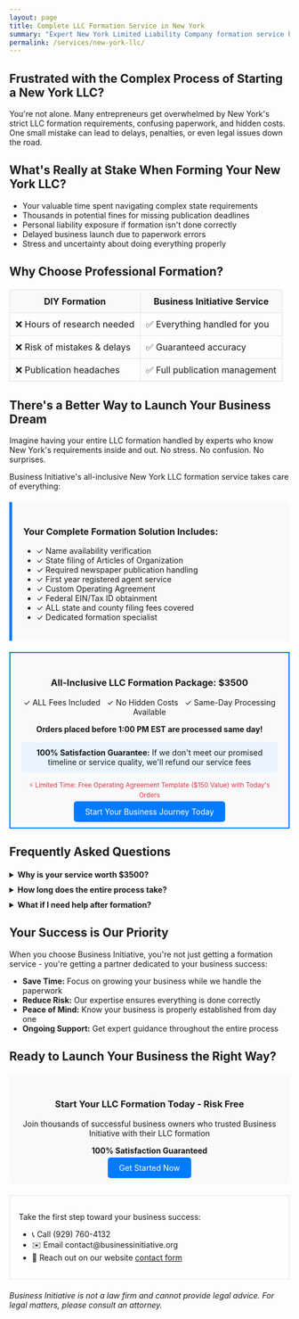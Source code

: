 ```yaml
---
layout: page
title: Complete LLC Formation Service in New York
summary: "Expert New York Limited Liability Company formation service handling everything: state filings, publication requirements, and compliance. All-inclusive package with no hidden fees."
permalink: /services/new-york-llc/
---
```


<h2><b>Frustrated with the Complex Process of Starting a New York LLC?</b></h2>

<p>You're not alone. Many entrepreneurs get overwhelmed by New York's strict LLC formation requirements, confusing paperwork, and hidden costs. One small mistake can lead to delays, penalties, or even legal issues down the road.</p>

<h2>What's Really at Stake When Forming Your New York LLC?</h2>

<ul>
    <li>Your valuable time spent navigating complex state requirements</li>
    <li>Thousands in potential fines for missing publication deadlines</li>
    <li>Personal liability exposure if formation isn't done correctly</li>
    <li>Delayed business launch due to paperwork errors</li>
    <li>Stress and uncertainty about doing everything properly</li>
</ul>

<h2>Why Choose Professional Formation?</h2>

<table style="width: 100%; border-collapse: collapse; margin: 20px 0;">
    <tr style="background-color: #f8f9fa;">
        <th style="padding: 10px; border: 1px solid #dee2e6;">DIY Formation</th>
        <th style="padding: 10px; border: 1px solid #dee2e6;">Business Initiative Service</th>
    </tr>
    <tr>
        <td style="padding: 10px; border: 1px solid #dee2e6;">❌ Hours of research needed</td>
        <td style="padding: 10px; border: 1px solid #dee2e6;">✅ Everything handled for you</td>
    </tr>
    <tr>
        <td style="padding: 10px; border: 1px solid #dee2e6;">❌ Risk of mistakes & delays</td>
        <td style="padding: 10px; border: 1px solid #dee2e6;">✅ Guaranteed accuracy</td>
    </tr>
    <tr>
        <td style="padding: 10px; border: 1px solid #dee2e6;">❌ Publication headaches</td>
        <td style="padding: 10px; border: 1px solid #dee2e6;">✅ Full publication management</td>
    </tr>
</table>
<h2>There's a Better Way to Launch Your Business Dream</h2>

<p>Imagine having your entire LLC formation handled by experts who know New York's requirements inside and out. No stress. No confusion. No surprises.</p>

<p>Business Initiative's all-inclusive New York LLC formation service takes care of everything:</p>

<div style="background-color: #f8f9fa; padding: 20px; margin: 20px 0; border-left: 5px solid #007bff;">
    <h3>Your Complete Formation Solution Includes:</h3>
    <ul>
        <li>✓ Name availability verification</li>
        <li>✓ State filing of Articles of Organization</li>
        <li>✓ Required newspaper publication handling</li>
        <li>✓ First year registered agent service</li>
        <li>✓ Custom Operating Agreement</li>
        <li>✓ Federal EIN/Tax ID obtainment</li>
        <li>✓ ALL state and county filing fees covered</li>
        <li>✓ Dedicated formation specialist</li>
    </ul>
</div>

<div style="border: 2px solid #007bff; padding: 20px; margin: 20px 0; text-align: center; background-color: #f8f9fa;">
    <h3>All-Inclusive LLC Formation Package: $3500</h3>
    <p>✓ ALL Fees Included &nbsp; ✓ No Hidden Costs &nbsp; ✓ Same-Day Processing Available</p>
    <p><b>Orders placed before 1:00 PM EST are processed same day!</b></p>
    <div style="background-color: #e8f4ff; padding: 10px; margin: 15px 0; border-radius: 5px;">
        <p style="margin: 0;"><strong>100% Satisfaction Guarantee:</strong> If we don't meet our promised timeline or service quality, we'll refund our service fees</p>
    </div>
    <p style="color: #dc3545;"><small>⚡ Limited Time: Free Operating Agreement Template ($150 Value) with Today's Orders</small></p>
    <a href="https://checkout.businessinitiative.org/b/9AQ6oO6eL22N8OQ6pS" class="btn btn-primary" style="background-color: #007bff; color: white; padding: 10px 20px; text-decoration: none; border-radius: 5px;">Start Your Business Journey Today</a>
</div>

<h2>Frequently Asked Questions</h2>

<div style="margin: 20px 0;">
    <details style="margin-bottom: 10px;">
        <summary style="cursor: pointer; font-weight: bold;">Why is your service worth $3500?</summary>
        <p>Our price includes ALL state fees (including the expensive NY publication requirement), registered agent service, and expert handling of every detail. When you factor in the time saved, potential mistakes avoided, and all included services, most clients save money compared to doing it themselves.</p>
    </details>
    <details style="margin-bottom: 10px;">
        <summary style="cursor: pointer; font-weight: bold;">How long does the entire process take?</summary>
        <p>While the state typically takes 5-7 business days to process filings, we handle all paperwork within 24 hours. The publication requirement takes 6-8 weeks, but we manage everything so you can start operating your business immediately.</p>
    </details>
    <details style="margin-bottom: 10px;">
        <summary style="cursor: pointer; font-weight: bold;">What if I need help after formation?</summary>
        <p>Your dedicated formation specialist remains available for questions even after your LLC is formed. Plus, you get a full year of registered agent service included.</p>
    </details>
</div>

<h2>Your Success is Our Priority</h2>

<p>When you choose Business Initiative, you're not just getting a formation service - you're getting a partner dedicated to your business success:</p>

<ul>
    <li><b>Save Time:</b> Focus on growing your business while we handle the paperwork</li>
    <li><b>Reduce Risk:</b> Our expertise ensures everything is done correctly</li>
    <li><b>Peace of Mind:</b> Know your business is properly established from day one</li>
    <li><b>Ongoing Support:</b> Get expert guidance throughout the entire process</li>
</ul>

<h2>Ready to Launch Your Business the Right Way?</h2>

<div style="background-color: #f8f9fa; padding: 20px; margin: 20px 0; text-align: center; border-radius: 5px;">
    <h3>Start Your LLC Formation Today - Risk Free</h3>
    <p>Join thousands of successful business owners who trusted Business Initiative with their LLC formation</p>
    <p><strong>100% Satisfaction Guaranteed</strong></p>
    <a href="https://checkout.businessinitiative.org/b/9AQ6oO6eL22N8OQ6pS" class="btn btn-primary" style="background-color: #007bff; color: white; padding: 10px 20px; text-decoration: none; border-radius: 5px;">Get Started Now</a>
</div>

<div style="border: 2px solid #f0f0f0; padding: 15px; margin: 20px 0;">
    <p>Take the first step toward your business success:</p>
    <ul>
        <li>📞 Call (929) 760-4132</li>
        <li>✉️ Email contact@businessinitiative.org</li>
        <li>💬 Reach out on our website <a href="/contact/">contact form</a></li>
    </ul>
</div>

<p><i>Business Initiative is not a law firm and cannot provide legal advice. For legal matters, please consult an attorney.</i></p>
